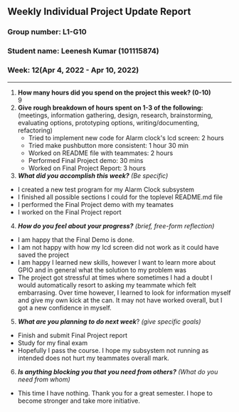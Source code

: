## Weekly Individual Project Update Report
### Group number: L1-G10
### Student name: Leenesh Kumar (101115874)
### Week: 12(Apr 4, 2022 - Apr 10, 2022)
___
1. **How many hours did you spend on the project this week? (0-10)**  
    9
2. **Give rough breakdown of hours spent on 1-3 of the following:**
   (meetings, information gathering, design, research, brainstorming, evaluating options, prototyping options, writing/documenting, refactoring)
   - Tried to implement new code for Alarm clock's lcd screen: 2 hours
   - Tried make pushbutton more consistent: 1 hour 30 min
   - Worked on README file with teammates: 2 hours
   - Performed Final Project demo: 30 mins
   - Worked on Final Project Report: 3 hours
3. ***What did you accomplish this week?*** _(Be specific)_  
  - I created a new test program for my Alarm Clock subsystem
  - I finished all possible sections I could for the toplevel README.md file
  - I performed the Final Project demo with my teamates
  - I worked on the Final Project report
4. ***How do you feel about your progress?*** _(brief, free-form reflection)_  
  - I am happy that the Final Demo is done.
  - I am not happy with how my lcd screen did not work as it could have saved the project
  - I am happy I learned new skills, however I want to learn more about GPIO and in general what the solution to my problem was
  - The project got stressful at times where sometimes I had a doubt I would automatically resort to asking my teammate which felt embarrasing. Over time however,
  I learned to look for information myself and give my own kick at the can. It may not have worked overall, but I got a new confidence in myself.
5. ***What are you planning to do next week***? _(give specific goals)_  
  - Finish and submit Final Project report
  - Study for my final exam
  - Hopefully I pass the course. I hope my subsystem not running as intended does not hurt my teammates overall mark.
6. ***Is anything blocking you that you need from others?*** _(What do you need from whom)_
  - This time I have nothing. Thank you for a great semester. I hope to become stronger and take more initiative.
